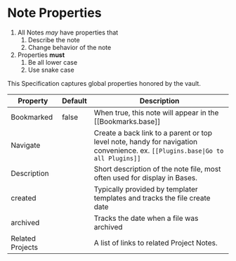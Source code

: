 # Note Properties

1. All Notes *may* have properties that
	1. Describe the note
	2. Change behavior of the note
2. Properties **must**
	1. Be all lower case
	2. Use snake case

This Specification captures global properties honored by the vault.

| Property         | Default | Description                                                                                                                    |
| ---------------- | ------- | ------------------------------------------------------------------------------------------------------------------------------ |
| Bookmarked       | false   | When true, this note will appear in the [[Bookmarks.base]]                                                                     |
| Navigate         |         | Create a back link to a parent or top level note, handy for navigation convenience.  ex. `[[Plugins.base\|Go to all Plugins]]` |
| Description      |         | Short description of the note file, most often used for display in Bases.                                                      |
| created          |         | Typically provided by templater templates and tracks the file create date                                                      |
| archived         |         | Tracks the date when a file was archived                                                                                       |
| Related Projects |         | A list of links to related Project Notes.                                                                                      |
